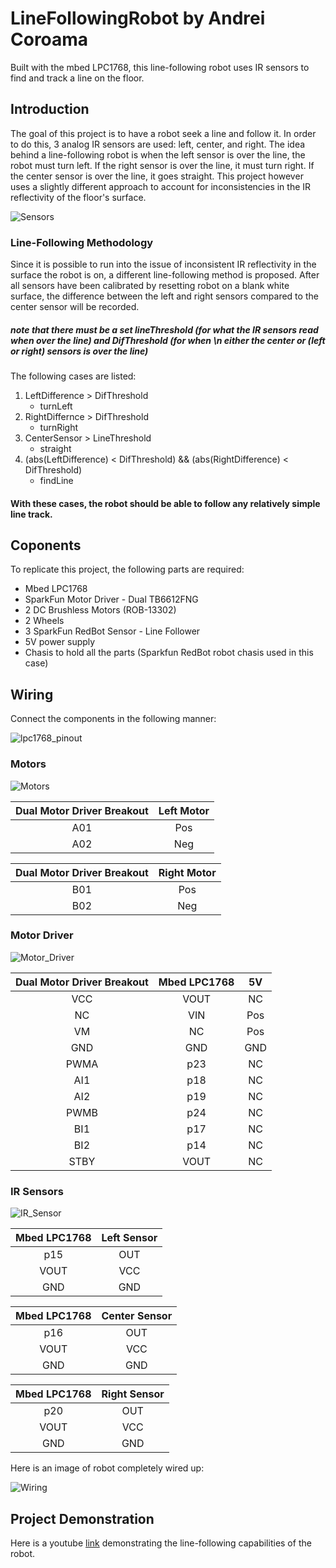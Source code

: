 # LineFollowingRobot by Andrei Coroama
Built with the mbed LPC1768, this line-following robot uses IR sensors to find and track a line on the floor.
## Introduction
The goal of this project is to have a robot seek a line and follow it. In order to do this, 3 analog IR sensors are used: left, center, and right. The idea behind a line-following robot is when the left sensor is over the line, the robot must turn left. If the right sensor is over the line, it must turn right. If the center sensor is over the line, it goes straight. This project however uses a slightly different approach to account for inconsistencies in the IR reflectivity of the floor's surface.

![Sensors](https://github.com/acoroama/LineFollowingRobot/assets/101741705/b206ca70-4034-46da-a285-89376289747f)

### Line-Following Methodology
Since it is possible to run into the issue of inconsistent IR reflectivity in the surface the robot is on, a different line-following method is proposed.
After all sensors have been calibrated by resetting robot on a blank white surface, the difference between the left and right sensors compared to the center sensor will be recorded.
##### note that there must be a set lineThreshold (for what the IR sensors read when over the line) and DifThreshold (for when \n      either the center or (left or right) sensors is over the line)
The following cases are listed:
1. LeftDifference > DifThreshold
   - turnLeft
1. RightDiffernce > DifThreshold
   - turnRight
1. CenterSensor > LineThreshold
   - straight
1. (abs(LeftDifference) < DifThreshold) && (abs(RightDifference) < DifThreshold)
   - findLine
#### With these cases, the robot should be able to follow any relatively simple line track.
## Coponents
To replicate this project, the following parts are required:
- Mbed LPC1768
- SparkFun Motor Driver - Dual TB6612FNG
- 2 DC Brushless Motors (ROB-13302)
- 2 Wheels
- 3 SparkFun RedBot Sensor - Line Follower
- 5V power supply
- Chasis to hold all the parts (Sparkfun RedBot robot chasis used in this case)
## Wiring
Connect the components in the following manner:

![lpc1768_pinout](https://github.com/acoroama/LineFollowingRobot/assets/101741705/1bac0fe0-1f45-47a8-a63c-082263e49bea)

### Motors

![Motors](https://github.com/acoroama/LineFollowingRobot/assets/101741705/8d7d18a9-5e0e-4e6e-8a2f-4ff8c8701292)

| Dual Motor Driver Breakout  | Left Motor |
| :---: | :---: |
| A01  | Pos  |
| A02  | Neg  |

| Dual Motor Driver Breakout  | Right Motor |
| :---: | :---: |
| B01  | Pos  |
| B02  | Neg  |

### Motor Driver

![Motor_Driver](https://github.com/acoroama/LineFollowingRobot/assets/101741705/c1584ab2-4235-4bd4-952a-e5450e63cc8c)

| Dual Motor Driver Breakout  | Mbed LPC1768 | 5V |
| :---: | :---: | :---: |
| VCC | VOUT | NC |
| NC | VIN | Pos |
| VM | NC | Pos |
| GND | GND | GND |
| PWMA | p23 | NC |
| AI1 | p18 | NC |
| AI2 | p19 | NC |
| PWMB | p24 | NC |
| BI1 | p17 | NC |
| BI2 | p14 | NC |
| STBY | VOUT | NC |

### IR Sensors

![IR_Sensor](https://github.com/acoroama/LineFollowingRobot/assets/101741705/635a1f5f-e565-4a6c-9adb-5eee79bb2827)

| Mbed LPC1768  | Left Sensor | 
| :---: | :---: |
| p15 | OUT |
| VOUT | VCC |
| GND  | GND |

| Mbed LPC1768  | Center Sensor | 
| :---: | :---: |
| p16 | OUT |
| VOUT | VCC |
| GND  | GND |

| Mbed LPC1768  | Right Sensor | 
| :---: | :---: |
| p20 | OUT |
| VOUT | VCC |
| GND  | GND |

Here is an image of robot completely wired up:

![Wiring](https://github.com/acoroama/LineFollowingRobot/assets/101741705/4a8db695-ecec-4f33-b729-c9ea83d047b9)

## Project Demonstration
Here is a youtube [link](https://youtube.com/shorts/89yhff2wmAQ?feature=share) demonstrating the line-following capabilities of the robot.



 
